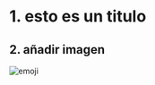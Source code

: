 # 1. esto es un titulo 

## 2. añadir imagen

![emoji](https://i.pinimg.com/1200x/55/f6/d8/55f6d8518d5db75f947d35e86816bd5b.jpg)


